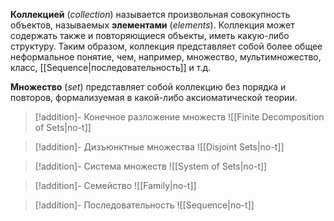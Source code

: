 
**Коллекцией** (*collection*) называется произвольная совокупность объектов, называемых **элементами** (*elements*). Коллекция может содержать также и повторяющиеся объекты, иметь какую-либо структуру. Таким образом, коллекция представляет собой более общее неформальное понятие, чем, например, множество, мультимножество, класс, [[Sequence|последовательность]] и т.д.

**Множество** (*set*) представляет собой коллекцию без порядка и повторов, формализуемая в какой-либо аксиоматической теории. 

>[!addition]- Конечное разложение множеств
>![[Finite Decomposition of Sets|no-t]]

>[!addition]- Дизъюнктные множества
>![[Disjoint Sets|no-t]]

>[!addition]- Система множеств
>![[System of Sets|no-t]]

>[!addition]- Семейство
![[Family|no-t]] 

>[!addition]- Последовательность
![[Sequence|no-t]]